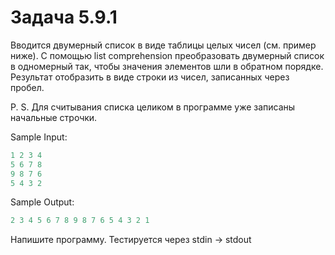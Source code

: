 # Задача 5.9.1

Вводится двумерный список в виде таблицы целых чисел (см. пример ниже). С помощью list comprehension преобразовать двумерный список в одномерный так, чтобы значения элементов шли в обратном порядке. Результат отобразить в виде строки из чисел, записанных через пробел.

P. S. Для считывания списка целиком в программе уже записаны начальные строчки.

Sample Input:

```python
1 2 3 4
5 6 7 8
9 8 7 6
5 4 3 2
```

Sample Output:

```python
2 3 4 5 6 7 8 9 8 7 6 5 4 3 2 1
```

Напишите программу. Тестируется через stdin → stdout
